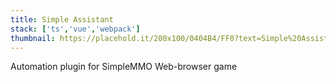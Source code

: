 ```yaml
---
title: Simple Assistant
stack: ['ts','vue','webpack']
thumbnail: https://placehold.it/200x100/0404B4/FF0?text=Simple%20Assistant
---
```


Automation plugin for SimpleMMO Web-browser game
<!--more-->

